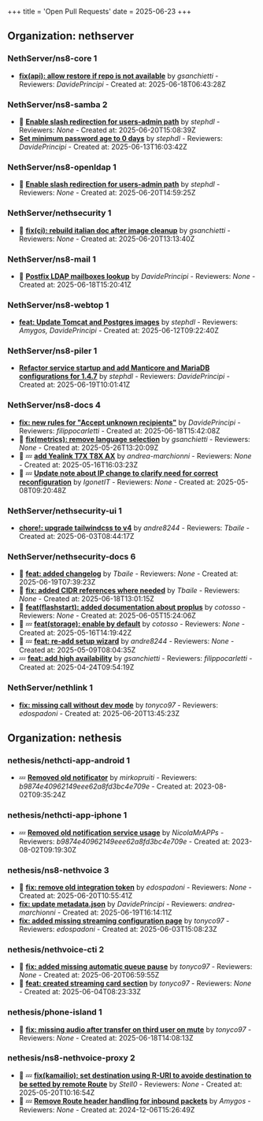 +++
title = 'Open Pull Requests'
date = 2025-06-23
+++

## Organization: nethserver

### NethServer/ns8-core 1 

-   **[fix(api): allow restore if repo is not available](https://github.com/NethServer/ns8-core/pull/904)** by *gsanchietti* - Reviewers: *DavidePrincipi* - Created at: 2025-06-18T06:43:28Z

### NethServer/ns8-samba 2 

- :eyes:  **[Enable slash redirection for users-admin path](https://github.com/NethServer/ns8-samba/pull/109)** by *stephdl* - Reviewers: *None* - Created at: 2025-06-20T15:08:39Z
-   **[Set minimum password age to 0 days](https://github.com/NethServer/ns8-samba/pull/107)** by *stephdl* - Reviewers: *DavidePrincipi* - Created at: 2025-06-13T16:03:42Z

### NethServer/ns8-openldap 1 

- :eyes:  **[Enable slash redirection for users-admin path](https://github.com/NethServer/ns8-openldap/pull/64)** by *stephdl* - Reviewers: *None* - Created at: 2025-06-20T14:59:25Z

### NethServer/nethsecurity 1 

- :eyes:  **[fix(ci): rebuild italian doc after image cleanup](https://github.com/NethServer/nethsecurity/pull/1281)** by *gsanchietti* - Reviewers: *None* - Created at: 2025-06-20T13:13:40Z

### NethServer/ns8-mail 1 

- :eyes:  **[Postfix LDAP mailboxes lookup](https://github.com/NethServer/ns8-mail/pull/184)** by *DavidePrincipi* - Reviewers: *None* - Created at: 2025-06-18T15:20:41Z

### NethServer/ns8-webtop 1 

-   **[feat: Update Tomcat and Postgres images](https://github.com/NethServer/ns8-webtop/pull/134)** by *stephdl* - Reviewers: *Amygos, DavidePrincipi* - Created at: 2025-06-12T09:22:40Z

### NethServer/ns8-piler 1 

-   **[Refactor service startup and add Manticore and MariaDB configurations for 1.4.7](https://github.com/NethServer/ns8-piler/pull/34)** by *stephdl* - Reviewers: *DavidePrincipi* - Created at: 2025-06-19T10:01:41Z

### NethServer/ns8-docs 4 

-   **[fix: new rules for "Accept unknown recipients"](https://github.com/NethServer/ns8-docs/pull/173)** by *DavidePrincipi* - Reviewers: *filippocarletti* - Created at: 2025-06-18T15:42:08Z
- :eyes:  **[fix(metrics): remove language selection](https://github.com/NethServer/ns8-docs/pull/167)** by *gsanchietti* - Reviewers: *None* - Created at: 2025-05-26T13:20:09Z
- :eyes: :zzz: **[add Yealink T7X T8X AX](https://github.com/NethServer/ns8-docs/pull/165)** by *andrea-marchionni* - Reviewers: *None* - Created at: 2025-05-16T16:03:23Z
- :eyes: :zzz: **[Update note about IP change to clarify need for correct reconfiguration](https://github.com/NethServer/ns8-docs/pull/164)** by *IgonetIT* - Reviewers: *None* - Created at: 2025-05-08T09:20:48Z

### NethServer/nethsecurity-ui 1 

-   **[chore!: upgrade tailwindcss to v4](https://github.com/NethServer/nethsecurity-ui/pull/570)** by *andre8244* - Reviewers: *Tbaile* - Created at: 2025-06-03T08:44:17Z

### NethServer/nethsecurity-docs 6 

- :eyes:  **[feat: added changelog](https://github.com/NethServer/nethsecurity-docs/pull/183)** by *Tbaile* - Reviewers: *None* - Created at: 2025-06-19T07:39:23Z
- :eyes:  **[fix: added CIDR references where needed](https://github.com/NethServer/nethsecurity-docs/pull/182)** by *Tbaile* - Reviewers: *None* - Created at: 2025-06-18T13:01:15Z
- :eyes:  **[feat(flashstart): added documentation about proplus](https://github.com/NethServer/nethsecurity-docs/pull/174)** by *cotosso* - Reviewers: *None* - Created at: 2025-06-05T15:24:06Z
- :eyes: :zzz: **[feat(storage): enable by default](https://github.com/NethServer/nethsecurity-docs/pull/167)** by *cotosso* - Reviewers: *None* - Created at: 2025-05-16T14:19:42Z
- :eyes: :zzz: **[feat: re-add setup wizard](https://github.com/NethServer/nethsecurity-docs/pull/166)** by *andre8244* - Reviewers: *None* - Created at: 2025-05-09T08:04:35Z
-  :zzz: **[feat: add high availability](https://github.com/NethServer/nethsecurity-docs/pull/163)** by *gsanchietti* - Reviewers: *filippocarletti* - Created at: 2025-04-24T09:54:19Z

### NethServer/nethlink 1 

-   **[fix: missing call without dev mode](https://github.com/NethServer/nethlink/pull/66)** by *tonyco97* - Reviewers: *edospadoni* - Created at: 2025-06-20T13:45:23Z

## Organization: nethesis

### nethesis/nethcti-app-android 1 

-  :zzz: **[Removed old notificator](https://github.com/nethesis/nethcti-app-android/pull/30)** by *mirkopruiti* - Reviewers: *b9874e40962149eee62a8fd3bc4e709e* - Created at: 2023-08-02T09:35:24Z

### nethesis/nethcti-app-iphone 1 

-  :zzz: **[Removed old notification service usage](https://github.com/nethesis/nethcti-app-iphone/pull/37)** by *NicolaMrAPPs* - Reviewers: *b9874e40962149eee62a8fd3bc4e709e* - Created at: 2023-08-02T09:19:30Z

### nethesis/ns8-nethvoice 3 

- :eyes:  **[fix: remove old integration token](https://github.com/nethesis/ns8-nethvoice/pull/485)** by *edospadoni* - Reviewers: *None* - Created at: 2025-06-20T10:55:41Z
-   **[fix: update metadata.json](https://github.com/nethesis/ns8-nethvoice/pull/483)** by *DavidePrincipi* - Reviewers: *andrea-marchionni* - Created at: 2025-06-19T16:14:11Z
-   **[fix: added missing streaming configuration page](https://github.com/nethesis/ns8-nethvoice/pull/462)** by *tonyco97* - Reviewers: *edospadoni* - Created at: 2025-06-03T15:08:23Z

### nethesis/nethvoice-cti 2 

- :eyes:  **[fix: added missing automatic queue pause](https://github.com/nethesis/nethvoice-cti/pull/313)** by *tonyco97* - Reviewers: *None* - Created at: 2025-06-20T06:59:55Z
- :eyes:  **[feat: created streaming card section](https://github.com/nethesis/nethvoice-cti/pull/307)** by *tonyco97* - Reviewers: *None* - Created at: 2025-06-04T08:23:33Z

### nethesis/phone-island 1 

- :eyes:  **[fix: missing audio after transfer on third user on mute](https://github.com/nethesis/phone-island/pull/101)** by *tonyco97* - Reviewers: *None* - Created at: 2025-06-18T14:08:13Z

### nethesis/ns8-nethvoice-proxy 2 

- :eyes: :zzz: **[fix(kamailio): set destination using R-URI to avoide destination to be setted by remote Route](https://github.com/nethesis/ns8-nethvoice-proxy/pull/64)** by *Stell0* - Reviewers: *None* - Created at: 2025-05-20T10:16:54Z
- :eyes: :zzz: **[Remove Route header handling for inbound packets](https://github.com/nethesis/ns8-nethvoice-proxy/pull/49)** by *Amygos* - Reviewers: *None* - Created at: 2024-12-06T15:26:49Z


